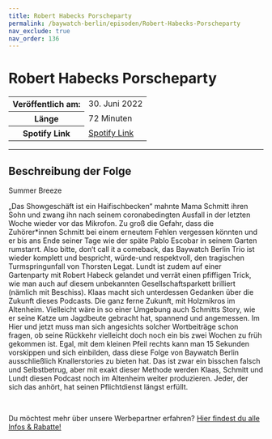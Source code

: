 ```yaml
---
title: Robert Habecks Porscheparty
permalink: /baywatch-berlin/episoden/Robert-Habecks-Porscheparty
nav_exclude: true
nav_order: 136
---
```


# Robert Habecks Porscheparty
<table class="resp-table dcf-table dcf-table-responsive dcf-table-bordered dcf-table-striped dcf-w-100%">
                    <tbody>
                        <tr>
                            <th scope="row">Veröffentlich am:</th>
                            <td data-label="Veröffentlich am:">30. Juni 2022</td>
                        </tr>
                        <tr>
                            <th scope="row">Länge </th>
                            <td data-label="Länge ">72 Minuten</td>
                        </tr><tr>
                                <th scope="row">Spotify Link</th>
                                <td data-label="Spotify Link"><a href="https://open.spotify.com/episode/1ijYQslvKhuKFa8RvudDvC">Spotify Link</a></td>
                            </tr></tbody>
                </table>

***

## Beschreibung der Folge

<div>
Summer Breeze<br/><p>„Das Showgeschäft ist ein Haifischbecken“ mahnte Mama Schmitt ihren Sohn und zwang ihn nach seinem coronabedingten Ausfall in der letzten Woche wieder vor das Mikrofon. Zu groß die Gefahr, dass die Zuhörer*innen Schmitt bei einem erneutem Fehlen vergessen könnten und er bis ans Ende seiner Tage wie der späte Pablo Escobar in seinem Garten rumstarrt. Also bitte, don‘t call it a comeback, das Baywatch Berlin Trio ist wieder komplett und bespricht, würde-und respektvoll, den tragischen Turmspringunfall von Thorsten Legat. Lundt ist zudem auf einer Gartenparty mit Robert Habeck gelandet und verrät einen pfiffigen Trick, wie man auch auf diesem unbekannten Gesellschaftsparkett brilliert (nämlich mit Beschiss). Klaas macht sich unterdessen Gedanken über die Zukunft dieses Podcasts. Die ganz ferne Zukunft, mit Holzmikros im Altenheim. Vielleicht wäre in so einer Umgebung auch Schmitts Story, wie er seine Katze um Jagdbeute gebracht hat, spannend und angemessen. Im Hier und jetzt muss man sich angesichts solcher Wortbeiträge schon fragen, ob seine Rückkehr vielleicht doch noch ein bis zwei Wochen zu früh gekommen ist. Egal, mit dem kleinen Pfeil rechts kann man 15 Sekunden vorskippen und sich einbilden, dass diese Folge von Baywatch Berlin ausschließlich Knallerstories zu bieten hat.   Das ist zwar ein bisschen falsch und Selbstbetrug, aber mit exakt dieser Methode werden Klaas, Schmitt und Lundt diesen Podcast noch im Altenheim weiter produzieren. Jeder, der sich das anhört, hat seinen Pflichtdienst längst erfüllt.</p><br/><p>Du möchtest mehr über unsere Werbepartner erfahren? <a href="https://linktr.ee/BaywatchBerlin" rel="nofollow">Hier findest du alle Infos &amp; Rabatte!</a></p>  
</div>


